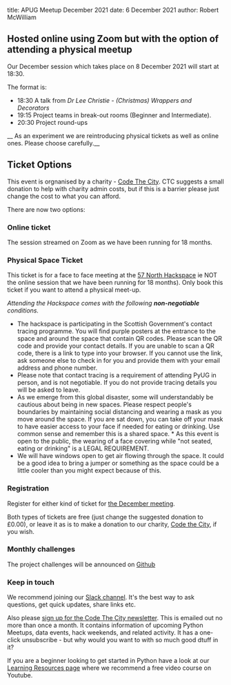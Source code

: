 title: APUG Meetup December 2021
date:  6 December 2021
author: Robert McWilliam

## Hosted online using Zoom but with the option of attending a physical meetup

Our December session which takes place on 8 December 2021 will start at 18:30. 

The format is:

* 18:30 A talk from _Dr Lee Christie - (Christmas) Wrappers and Decorators_ 
* 19:15 Project teams in break-out rooms (Beginner and Intermediate). 
* 20:30 Project round-ups

__ As an experiment we are reintroducing physical tickets as well as online ones. Please choose carefully.__ 

## Ticket Options
This event is orgnanised by a charity - [Code The City](https://codethecity.org). CTC suggests a small donation to help with charity admin costs, but if this is a barrier please just change the cost to what you can afford.

There are now two options:

### Online ticket

The session streamed on Zoom  as we have been running for 18 months.

### Physical Space Ticket

This ticket is for a face to face meeting at the [57 North Hackspace](https://57north.org.uk/contact) ie NOT the online session that we have been running for 18 months). Only book this ticket if you want to attend a physical meet-up.  

_Attending the Hackspace comes with the following __non-negotiable__ conditions._ 

* The hackspace is participating in the Scottish Government's contact tracing programme. You will find purple posters at the entrance to the space and around the space that contain QR codes. Please scan the QR code and provide your contact details. If you are unable to scan a QR code, there is a link to type into your browser. If you cannot use the link, ask someone else to check in for you and provide them with your email address and phone number. 
* Please note that contact tracing is a requirement of attending PyUG in person, and is not negotiable. If you do not provide tracing details you will be asked to leave. 
* As we emerge from this global disaster, some will understandably be cautious about being in new spaces. Please respect people's boundaries by maintaining social distancing and wearing a mask as you move around the space. If you are sat down, you can take off your mask to have easier access to your face if needed for eating or drinking. Use common sense and remember this is a shared space. * As this event is open to the public, the wearing of a face covering while "not seated, eating or drinking" is a LEGAL REQUIREMENT. 
* We will have windows open to get air flowing through the space. It could be a good idea to bring a jumper or something as the space could be a little cooler than you might expect because of this.


### Registration

Register for either kind of ticket for [the December meeting](https://ti.to/code-the-city/aberdeen-python-user-group-dec-2021/). 

Both types of tickets are free (just change the suggested donation to £0.00), or leave it as is to make a donation to our charity, [Code the City](https://codethecity.org), if you wish. 

### Monthly challenges
The project challenges will be announced on [Github](https://github.com/PythonAberdeen/user_group/tree/master/)

### Keep in touch
We recommend joining our [Slack channel](https://join.slack.com/t/python-aberdeen/shared_invite/zt-gfjps8xe-M9YkWloAUL73blPovaHvFA). It's the best way to ask questions, get quick updates, share links etc.

Also please [sign up for the Code The City newsletter](https://codethecity.us19.list-manage.com/subscribe?u=3adeab53e085ec40f4064c2fe&id=487e6a84fb). This is emailed out no more than once a month. It contains information of upcoming Python Meetups, data events, hack weekends, and related activity. It has a one-click unsubscribe - but why would you want to with so much good dtuff in it? 

If you are a beginner looking to get started in Python have a look at our [Learning Resources page](https://pythonaberdeen.github.io/pages/learning-resources.html) where we recommend a free video course on Youtube. 
